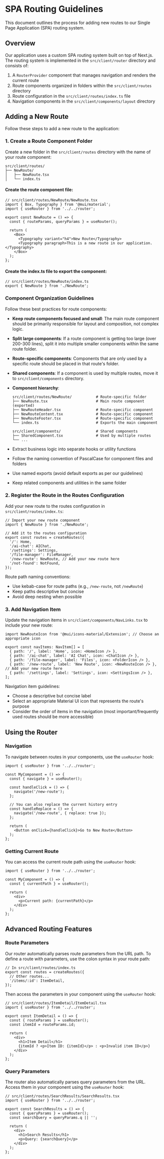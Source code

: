 # SPA Routing Guidelines

This document outlines the process for adding new routes to our Single Page Application (SPA) routing system.

## Overview

Our application uses a custom SPA routing system built on top of Next.js. The routing system is implemented in the `src/client/router` directory and consists of:

1. A `RouterProvider` component that manages navigation and renders the current route
2. Route components organized in folders within the `src/client/routes` directory
3. Route configuration in the `src/client/routes/index.ts` file
4. Navigation components in the `src/client/components/layout` directory

## Adding a New Route

Follow these steps to add a new route to the application:

### 1. Create a Route Component Folder

Create a new folder in the `src/client/routes` directory with the name of your route component:

```
src/client/routes/
├── NewRoute/
│   ├── NewRoute.tsx
│   └── index.ts
```

#### Create the route component file:

```tsx
// src/client/routes/NewRoute/NewRoute.tsx
import { Box, Typography } from '@mui/material';
import { useRouter } from '../../router';

export const NewRoute = () => {
  const { routeParams, queryParams } = useRouter();
  
  return (
    <Box>
      <Typography variant="h4">New Route</Typography>
      <Typography paragraph>This is a new route in our application.</Typography>
    </Box>
  );
};
```

#### Create the index.ts file to export the component:

```tsx
// src/client/routes/NewRoute/index.ts
export { NewRoute } from './NewRoute';
```

### Component Organization Guidelines

Follow these best practices for route components:

- **Keep route components focused and small**: The main route component should be primarily responsible for layout and composition, not complex logic.
  
- **Split large components**: If a route component is getting too large (over 200-300 lines), split it into multiple smaller components within the same route folder.
  
- **Route-specific components**: Components that are only used by a specific route should be placed in that route's folder.
  
- **Shared components**: If a component is used by multiple routes, move it to `src/client/components` directory.
  
- **Component hierarchy**:
  ```
  src/client/routes/NewRoute/           # Route-specific folder
  ├── NewRoute.tsx                      # Main route component (exported)
  ├── NewRouteHeader.tsx                # Route-specific component
  ├── NewRouteContent.tsx               # Route-specific component
  ├── NewRouteFooter.tsx                # Route-specific component
  └── index.ts                          # Exports the main component
  
  src/client/components/                # Shared components
  ├── SharedComponent.tsx               # Used by multiple routes
  └── ...
  ```

- Extract business logic into separate hooks or utility functions
- Follow the naming convention of PascalCase for component files and folders
- Use named exports (avoid default exports as per our guidelines)
- Keep related components and utilities in the same folder

### 2. Register the Route in the Routes Configuration

Add your new route to the routes configuration in `src/client/routes/index.ts`:

```tsx
// Import your new route component
import { NewRoute } from './NewRoute';

// Add it to the routes configuration
export const routes = createRoutes({
  '/': Home,
  '/ai-chat': AIChat,
  '/settings': Settings,
  '/file-manager': FileManager,
  '/new-route': NewRoute, // Add your new route here
  '/not-found': NotFound,
});
```

Route path naming conventions:
- Use kebab-case for route paths (e.g., `/new-route`, not `/newRoute`)
- Keep paths descriptive but concise
- Avoid deep nesting when possible

### 3. Add Navigation Item

Update the navigation items in `src/client/components/NavLinks.tsx` to include your new route:

```tsx
import NewRouteIcon from '@mui/icons-material/Extension'; // Choose an appropriate icon

export const navItems: NavItem[] = [
  { path: '/', label: 'Home', icon: <HomeIcon /> },
  { path: '/ai-chat', label: 'AI Chat', icon: <ChatIcon /> },
  { path: '/file-manager', label: 'Files', icon: <FolderIcon /> },
  { path: '/new-route', label: 'New Route', icon: <NewRouteIcon /> }, // Add your new route here
  { path: '/settings', label: 'Settings', icon: <SettingsIcon /> },
];
```

Navigation item guidelines:
- Choose a descriptive but concise label
- Select an appropriate Material UI icon that represents the route's purpose
- Consider the order of items in the navigation (most important/frequently used routes should be more accessible)

## Using the Router

### Navigation

To navigate between routes in your components, use the `useRouter` hook:

```tsx
import { useRouter } from '../../router';

const MyComponent = () => {
  const { navigate } = useRouter();
  
  const handleClick = () => {
    navigate('/new-route');
  };
  
  // You can also replace the current history entry
  const handleReplace = () => {
    navigate('/new-route', { replace: true });
  };
  
  return (
    <Button onClick={handleClick}>Go to New Route</Button>
  );
};
```

### Getting Current Route

You can access the current route path using the `useRouter` hook:

```tsx
import { useRouter } from '../../router';

const MyComponent = () => {
  const { currentPath } = useRouter();
  
  return (
    <div>
      <p>Current path: {currentPath}</p>
    </div>
  );
};
```

## Advanced Routing Features

### Route Parameters

Our router automatically parses route parameters from the URL path. To define a route with parameters, use the colon syntax in your route path:

```tsx
// In src/client/routes/index.ts
export const routes = createRoutes({
  // Other routes...
  '/items/:id': ItemDetail,
});
```

Then access the parameters in your component using the `useRouter` hook:

```tsx
// src/client/routes/ItemDetail/ItemDetail.tsx
import { useRouter } from '../../router';

export const ItemDetail = () => {
  const { routeParams } = useRouter();
  const itemId = routeParams.id;
  
  return (
    <div>
      <h1>Item Detail</h1>
      {itemId ? <p>Item ID: {itemId}</p> : <p>Invalid item ID</p>}
    </div>
  );
};
```

### Query Parameters

The router also automatically parses query parameters from the URL. Access them in your component using the `useRouter` hook:

```tsx
// src/client/routes/SearchResults/SearchResults.tsx
import { useRouter } from '../../router';

export const SearchResults = () => {
  const { queryParams } = useRouter();
  const searchQuery = queryParams.q || '';
  
  return (
    <div>
      <h1>Search Results</h1>
      <p>Query: {searchQuery}</p>
    </div>
  );
};
